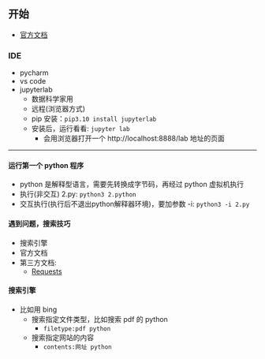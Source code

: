 ## 开始

- [官方文档](https://docs.python.org/zh-cn/3/)
### IDE

- pycharm
- vs code
- jupyterlab
    - 数据科学家用
    - 远程(浏览器方式)
    - pip 安装：``pip3.10 install jupyterlab``
    - 安装后，运行看看: ``jupyter lab``
        - 会用浏览器打开一个 http://localhost:8888/lab 地址的页面
---


#### 运行第一个 python 程序

- python 是解释型语言，需要先转换成字节码，再经过 python 虚拟机执行
- 执行(非交互) 2.py: ``python3 2.python``
- 交互执行(执行后不退出python解释器环境)，要加参数 -i: ``python3 -i 2.py``

#### 遇到问题，搜索技巧

- 搜索引擎
- 官方文档
- 第三方文档:
    - [Requests](https://docs.python-requests.org/en/latest/index.html)


#### 搜索引擎

- 比如用 bing
    - 搜索指定文件类型，比如搜索 pdf 的 python
        - `filetype:pdf python`
    - 搜索指定网站的内容
        - `contents:网址 python`